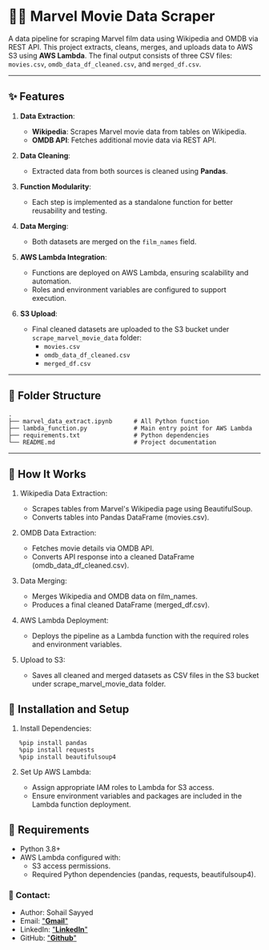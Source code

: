 # 🦸‍♂️ Marvel Movie Data Scraper

A data pipeline for scraping Marvel film data using Wikipedia and OMDB via REST API. This project extracts, cleans, merges, and uploads data to AWS S3 using **AWS Lambda**. The final output consists of three CSV files: `movies.csv`, `omdb_data_df_cleaned.csv`, and `merged_df.csv`.

---

## ✨ Features
1. **Data Extraction**:
   - **Wikipedia**: Scrapes Marvel movie data from tables on Wikipedia.
   - **OMDB API**: Fetches additional movie data via REST API.

2. **Data Cleaning**:
   - Extracted data from both sources is cleaned using **Pandas**.

3. **Function Modularity**:
   - Each step is implemented as a standalone function for better reusability and testing.

4. **Data Merging**:
   - Both datasets are merged on the `film_names` field.

5. **AWS Lambda Integration**:
   - Functions are deployed on AWS Lambda, ensuring scalability and automation.
   - Roles and environment variables are configured to support execution.

6. **S3 Upload**:
   - Final cleaned datasets are uploaded to the S3 bucket under `scrape_marvel_movie_data` folder:
     - `movies.csv`
     - `omdb_data_df_cleaned.csv`
     - `merged_df.csv`

---

## 📂 Folder Structure
```plaintext
.
├── marvel_data_extract.ipynb      # All Python function
├── lambda_function.py             # Main entry point for AWS Lambda
├── requirements.txt               # Python dependencies
└── README.md                      # Project documentation
```
---

## 🚀 How It Works

1. Wikipedia Data Extraction:

   - Scrapes tables from Marvel's Wikipedia page using BeautifulSoup.
   - Converts tables into Pandas DataFrame (movies.csv).

2. OMDB Data Extraction:

   - Fetches movie details via OMDB API.
   - Converts API response into a cleaned DataFrame (omdb_data_df_cleaned.csv).

3. Data Merging:

   - Merges Wikipedia and OMDB data on film_names.
   - Produces a final cleaned DataFrame (merged_df.csv).

4. AWS Lambda Deployment:

   - Deploys the pipeline as a Lambda function with the required roles and environment variables.


5. Upload to S3:

   - Saves all cleaned and merged datasets as CSV files in the S3 bucket under scrape_marvel_movie_data folder.

## 🧰 Installation and Setup

1. Install Dependencies:
```
   %pip install pandas
   %pip install requests
   %pip install beautifulsoup4
```

2. Set Up AWS Lambda:

   - Assign appropriate IAM roles to Lambda for S3 access.
   - Ensure environment variables and packages are included in the Lambda function deployment.
  
## 📖 Requirements

- Python 3.8+
- AWS Lambda configured with:
  - S3 access permissions.
  - Required Python dependencies (pandas, requests, beautifulsoup4).
 
### 📲 Contact:

- Author: Sohail Sayyed
- Email:  ["**Gmail**"](jabmsohail@gmail.com)
- LinkedIn: ["**LinkedIn**"](https://www.linkedin.com/in/sohailsayyed09/)
- GitHub: ["**Github**"](https://github.com/Sohail-09)
